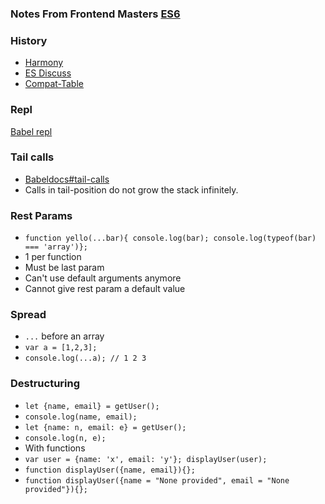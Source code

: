 ### Notes From Frontend Masters [ES6](https://frontendmasters.com/courses/jsnext-es6/)

### History
- [Harmony](http://wiki.ecmascript.org/doku.php?id=harmony:harmony)
- [ES Discuss](https://esdiscuss.org/)
- [Compat-Table](https://kangax.github.io/compat-table/es6/)

### Repl
[Babel repl](https://babeljs.io/repl/)

### Tail calls
- [Babeldocs#tail-calls](https://babeljs.io/docs/learn-es2015/#tail-calls)
- Calls in tail-position do not grow the stack infinitely.

### Rest Params
- `function yello(...bar){ console.log(bar); console.log(typeof(bar) === 'array')};`
- 1 per function
- Must be last param
- Can't use default arguments anymore
- Cannot give rest param a default value

### Spread
- `...` before an array
- `var a = [1,2,3];`
- `console.log(...a); // 1 2 3`

### Destructuring
- `let {name, email} = getUser();`
- `console.log(name, email);`
- `let {name: n, email: e} = getUser();`
- `console.log(n, e);`
- With functions
- `var user = {name: 'x', email: 'y'}; displayUser(user);`
- `function displayUser({name, email}){};`
- `function displayUser({name = "None provided", email = "None provided"}){};`
